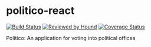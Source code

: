 # politico-react
[![Build Status](https://travis-ci.com/fantastic-genius/politico-react.svg?branch=staging)](https://travis-ci.com/fantastic-genius/politico-react) [![Reviewed by Hound](https://img.shields.io/badge/Reviewed_by-Hound-8E64B0.svg)](https://houndci.com) [![Coverage Status](https://coveralls.io/repos/github/fantastic-genius/politico-react/badge.svg?branch=staging)](https://coveralls.io/github/fantastic-genius/politico-react?branch=staging)

Politico: An application for voting into political offices